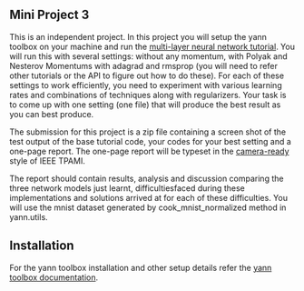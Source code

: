Mini Project 3
--------------

This is an independent project.  In this project you will setup the yann toolbox on your machine
and run the
[multi-layer neural network tutorial](http://yann.readthedocs.io/en/master/pantry/tutorials/mlp.html).
You will run this with several settings: without any momentum, with Polyak and Nesterov Momentums
with adagrad and rmsprop (you will need to refer other tutorials or the API to figure out how 
to do these). For each of these settings to work efficiently, you need to experiment with various
learning rates and combinations of techniques along with regularizers. Your task is to come up with 
one setting (one file) that will produce the best result as you can best produce.

The submission for this project is a zip file containing a screen shot of the test output of the
base tutorial code, your codes for your best setting and a one-page report. The one-page report will
be typeset in the [camera-ready](https://www.computer.org/web/tpami/author)
style of IEEE TPAMI.

The report should contain results, analysis and discussion comparing the three network models 
just learnt, difficultiesfaced during these implementations and solutions arrived at for each of 
these difficulties. You will use the mnist dataset generated by cook_mnist_normalized method in 
yann.utils.


Installation
------------

For the yann toolbox installation and other setup details refer the 
[yann toolbox documentation](http://www.yann.network).
